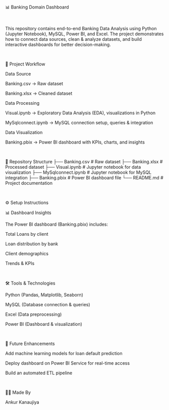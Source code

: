 📊 Banking Domain Dashboard

<br>

This repository contains end-to-end Banking Data Analysis using Python (Jupyter Notebook), MySQL, Power BI, and Excel.
The project demonstrates how to connect data sources, clean & analyze datasets, and build interactive dashboards for better decision-making.

<br>

🚀 Project Workflow

Data Source

Banking.csv → Raw dataset

Banking.xlsx → Cleaned dataset

Data Processing

Visual.ipynb → Exploratory Data Analysis (EDA), visualizations in Python

MySqlconnect.ipynb → MySQL connection setup, queries & integration

Data Visualization

Banking.pbix → Power BI dashboard with KPIs, charts, and insights

<br>

📂 Repository Structure
├── Banking.csv          # Raw dataset
├── Banking.xlsx         # Processed dataset
├── Visual.ipynb         # Jupyter notebook for data visualization
├── MySqlconnect.ipynb   # Jupyter notebook for MySQL integration
├── Banking.pbix         # Power BI dashboard file
└── README.md            # Project documentation

<br>

⚙️ Setup Instructions


📊 Dashboard Insights

The Power BI dashboard (Banking.pbix) includes:

Total Loans by client

Loan distribution by bank

Client demographics

Trends & KPIs

<br>

🛠️ Tools & Technologies

Python (Pandas, Matplotlib, Seaborn)

MySQL (Database connection & queries)

Excel (Data preprocessing)

Power BI (Dashboard & visualization)

<br>

📌 Future Enhancements

Add machine learning models for loan default prediction

Deploy dashboard on Power BI Service for real-time access

Build an automated ETL pipeline

<br>

👨‍💻 Made By

Ankur Kanaujiya

